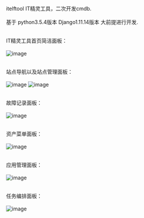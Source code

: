 ﻿
itelftool IT精灵工具，二次开发cmdb.
<br/><br/>
基于 python3.5.4版本 Django1.11.14版本 大前提进行开发.
<br/><br/>

IT精灵工具首页简洁面板：<br/><br/>
![image](https://raw.githubusercontent.com/wiki/420521738/itelftool/%E4%BB%AA%E8%A1%A8%E7%9B%98.png)
<br/><br/>

站点导航以及站点管理面板：<br/><br/>
![image](https://raw.githubusercontent.com/wiki/420521738/itelftool/%E7%AB%99%E7%82%B9%E5%AF%BC%E8%88%AA.png)
![image](https://raw.githubusercontent.com/wiki/420521738/itelftool/%E7%AB%99%E7%82%B9%E7%AE%A1%E7%90%86.png)
<br/><br/>

故障记录面板：<br/><br/>
![image](https://raw.githubusercontent.com/wiki/420521738/itelftool/%E6%95%85%E9%9A%9C%E8%AE%B0%E5%BD%95.png)
<br/><br/>

资产菜单面板：<br/><br/>
![image](https://raw.githubusercontent.com/wiki/420521738/itelftool/%E8%B5%84%E4%BA%A7%E5%88%97%E8%A1%A8.png)
<br/><br/>

应用管理面板：<br/><br/>
![image](https://raw.githubusercontent.com/wiki/420521738/itelftool/%E5%BA%94%E7%94%A8%E7%AE%A1%E7%90%86.png)
<br/><br/>

任务编排面板：<br/><br/>
![image](https://raw.githubusercontent.com/wiki/420521738/itelftool/%E4%BB%BB%E5%8A%A1%E7%BC%96%E6%8E%92.png)
<br/><br/>


